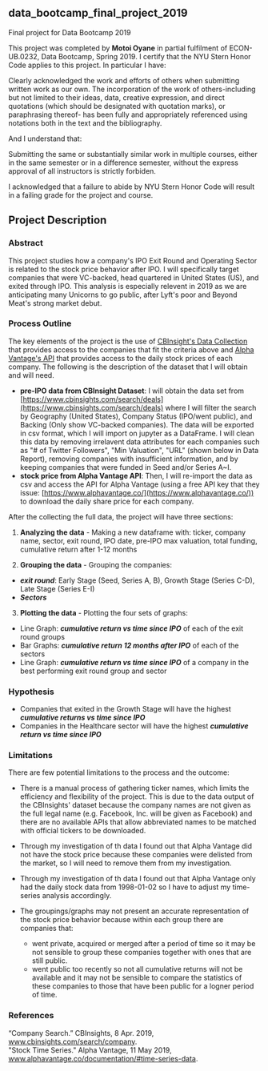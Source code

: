 ## data_bootcamp_final_project_2019
Final project for Data Bootcamp 2019

This project was completed by **Motoi Oyane** in partial fulfilment of ECON-UB.0232, Data Bootcamp, Spring 2019. I certify that the NYU Stern Honor Code applies to this project. In particular I have:

Clearly acknowledged the work and efforts of others when submitting written work as our own. The incorporation of the work of others-including but not limited to their ideas, data, creative expression, and direct quotations (which should be designated with quotation marks), or paraphrasing thereof- has been fully and appropriately referenced using notations both in the text and the bibliography.

And I understand that:

Submitting the same or substantially similar work in multiple courses, either in the same semester or in a difference semester, without the express approval of all instructors is strictly forbiden.

I acknowledged that a failure to abide by NYU Stern Honor Code will result in a failing grade for the project and course.

## Project Description

### Abstract

This project studies how a company's IPO Exit Round and Operating Sector is related to the stock price behavior after IPO. I will specifically target companies that were VC-backed, head quartered in United States (US), and exited through IPO. This analysis is especially relevent in 2019 as we are anticipating many Unicorns to go public, after Lyft's poor and Beyond Meat's strong market debut.


### Process Outline

The key elements of the project is the use of [CBInsight's Data Collection](https://www.cbinsights.com/search/deals) that provides access to the companies that fit the criteria above and [Alpha Vantage's API](https://www.alphavantage.co/) that provides access to the daily stock prices of each company. The following is the description of the dataset that I will obtain and will need.

- **pre-IPO data from CBInsight Dataset**: I will obtain the data set from [https://www.cbinsights.com/search/deals](https://www.cbinsights.com/search/deals) where I will filter the search by Geography (United States), Company Status (IPO/went public), and Backing (Only show VC-backed companies). The data will be exported in csv format, which I will import on jupyter as a DataFrame. I will clean this data by removing irrelavent data attributes for each companies such as "# of Twitter Followers", "Min Valuation", "URL" (shown below in Data Report), removing companies with insufficient information, and by keeping companies that were funded in Seed and/or Series A~I. 
- **stock price from Alpha Vantage API**: Then, I will re-import the data as csv and access the API for Alpha Vantage (using a free API key that they issue: [https://www.alphavantage.co/](https://www.alphavantage.co/)) to download the daily share price for each company. 

After the collecting the full data, the project will have three sections:

1. **Analyzing the data** - Making a new dataframe with: ticker, company name, sector, exit round, IPO date, pre-IPO max valuation, total funding, cumulative return after 1-12 months

2. **Grouping the data** - Grouping the companies:

 - ***exit round***: Early Stage (Seed, Series A, B), Growth Stage (Series C-D), Late Stage (Series E-I)
 - ***Sectors***
 
 
3. **Plotting the data** - Plotting the four sets of graphs:

 - Line Graph: ***cumulative return vs time since IPO*** of each of the exit round groups
 - Bar Graphs: ***cumulative return 12 months after IPO*** of each of the sectors
 - Line Graph: ***cumulative return vs time since IPO*** of a company in the best performing exit round group and sector
  
### Hypothesis 

- Companies that exited in the Growth Stage will have the highest ***cumulative returns vs time since IPO***
- Companies in the Healthcare sector will have the highest ***cumulative return vs time since IPO***

### Limitations

There are few potential limitations to the process and the outcome:

- There is a manual process of gathering ticker names, which limits the efficiency and flexibility of the project. This is due to the data output of the CBInsights' dataset because the company names are not given as the full legal name (e.g. Facebook, Inc. will be given as Facebook) and there are no available APIs that allow abbreviated names to be matched with official tickers to be downloaded.

- Through my investigation of th data I found out that Alpha Vantage did not have the stock price because these companies were delisted from the market, so I will need to remove them from my investigation.

- Through my investigation of th data I found out that Alpha Vantage only had the daily stock data from 1998-01-02 so I have to adjust my time-series analysis accordingly.

- The groupings/graphs may not present an accurate representation of the stock price behavior because within each group there are companies that:
   - went private, acquired or merged after a period of time so it may be not sensible to group these companies together with ones that are still public.
   - went public too recently so not all cumulative returns will not be available and it may not be sensible to compare the statistics of these companies to those that have been public for a logner period of time.

### References

 “Company Search.” CBInsights, 8 Apr. 2019, www.cbinsights.com/search/company. <br>
 "Stock Time Series." Alpha Vantage, 11 May 2019, www.alphavantage.co/documentation/#time-series-data.
